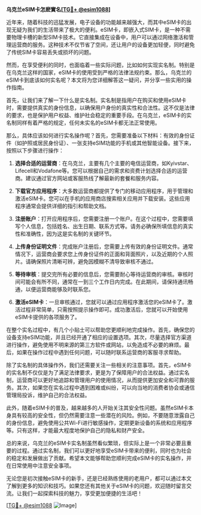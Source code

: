 **乌克兰eSIM卡怎麽實名[[TG💪+ @esim1088](https://t.me/s/esim1088)]**

近年来，随着科技的迅猛发展，电子设备的功能越来越强大，而其中eSIM卡的出现无疑为我们的生活带来了极大的便利。eSIM卡，即嵌入式SIM卡，是一种不需要物理卡槽的新型SIM卡技术。它直接集成在设备中，用户可以通过网络激活和管理运营商的服务。这种技术不仅节省了空间，还让用户的设备更加轻便，同时避免了传统SIM卡容易丢失或损坏的问题。

然而，在享受便利的同时，也面临着一些实际问题，比如如何实现实名制。特别是在乌克兰这样的国家，eSIM卡的使用受到严格的法律法规约束。那么，乌克兰的eSIM卡到底该如何实名呢？本文将为您详细解答这一疑问，并分享一些实用的操作指南。

首先，让我们来了解一下什么是实名制。实名制是指用户在购买和使用eSIM卡时，需要提供真实的身份信息，以确保用户身份的真实性和合法性。这不仅是法律的要求，也是保护用户权益、维护社会稳定的重要手段。在乌克兰，eSIM卡的实名制同样有着严格的规定，任何未实名的eSIM卡都无法正常使用。

那么，具体应该如何进行实名操作呢？首先，您需要准备以下材料：有效的身份证件（如护照或居民身份证）、一张支持eSIM功能的手机或其他智能设备。接下来，按照以下步骤进行操作：

1. **选择合适的运营商**：在乌克兰，主要有几个主要的电信运营商，如Kyivstar、Lifecell和Vodafone等。您可以根据自己的需求和资费计划选择合适的运营商。建议通过官方网站或客服热线了解最新的套餐和服务内容。

2. **下载官方应用程序**：大多数运营商都提供了专门的移动应用程序，用于管理和激活eSIM卡。您可以在手机的应用商店搜索相关应用并下载安装。这些应用程序通常会提供详细的指引和帮助文档。

3. **注册账户**：打开应用程序后，您需要注册一个账户。在这个过程中，您需要填写个人信息，包括姓名、出生日期、联系方式等。请务必确保所填信息的真实性和准确性，因为这是实名制的关键环节。

4. **上传身份证明文件**：完成账户注册后，您需要上传有效的身份证明文件。通常情况下，运营商会要求您上传身份证件的正面和背面照片，以及近期的个人照片。请确保照片清晰可辨，避免因模糊不清导致审核不通过。

5. **等待审核**：提交完所有必要的信息后，您需要耐心等待运营商的审核。审核时间可能会有所不同，通常在一到三个工作日内完成。在此期间，请保持通讯畅通，以便运营商能够及时联系您。

6. **激活eSIM卡**：一旦审核通过，您就可以通过应用程序激活您的eSIM卡了。激活过程非常简单，只需按照提示操作即可。成功激活后，您就可以开始使用eSIM卡提供的各项服务了。

在整个实名过程中，有几个小贴士可以帮助您更顺利地完成操作。首先，确保您的设备支持eSIM功能，并且已经开通了相应的设置选项。其次，尽量选择官方渠道进行操作，避免使用不明来源的第三方软件或网站，以免造成不必要的麻烦。最后，如果在操作过程中遇到任何问题，可以随时联系运营商的客服寻求帮助。

除了实名制的具体操作外，我们还需要关注一些相关的注意事项。首先，eSIM卡的实名制不仅仅是为了满足法律要求，更是为了保障用户的合法权益。通过实名制，运营商可以更好地追踪和管理用户的使用情况，从而提供更加安全和可靠的服务。其次，如果您在实名过程中遇到困难或纠纷，可以向当地的消费者协会或通信管理局投诉，维护自己的合法权益。

此外，随着eSIM卡的普及，越来越多的人开始关注其安全性问题。虽然eSIM卡本身具有较高的安全性，但仍然需要注意一些潜在的风险。例如，不要随意泄露自己的身份信息，避免使用公共Wi-Fi进行敏感操作，定期更新设备的系统和应用程序等。只有这样，才能最大程度地保护自己的隐私和财产安全。

总的来说，乌克兰的eSIM卡实名制虽然看似繁琐，但实际上是一个非常必要且重要的过程。通过实名制，我们可以更好地享受eSIM卡带来的便利，同时也为社会的稳定和发展做出了贡献。希望本文能够帮助您顺利完成eSIM卡的实名操作，并在日常使用中注意安全事项。

无论您是初次接触eSIM卡的新手，还是已经熟练使用的老用户，都可以通过本文了解到更多的知识和技巧。如果您还有其他关于eSIM卡的问题，欢迎随时留言交流。让我们一起探索科技的魅力，享受更加便捷的生活吧！

[[TG💪+ @esim1088](https://t.me/s/esim1088) ![Image](https://i.postimg.cc/4NQfJmqS/Snipaste-2025-05-13-00-14-12.png)]